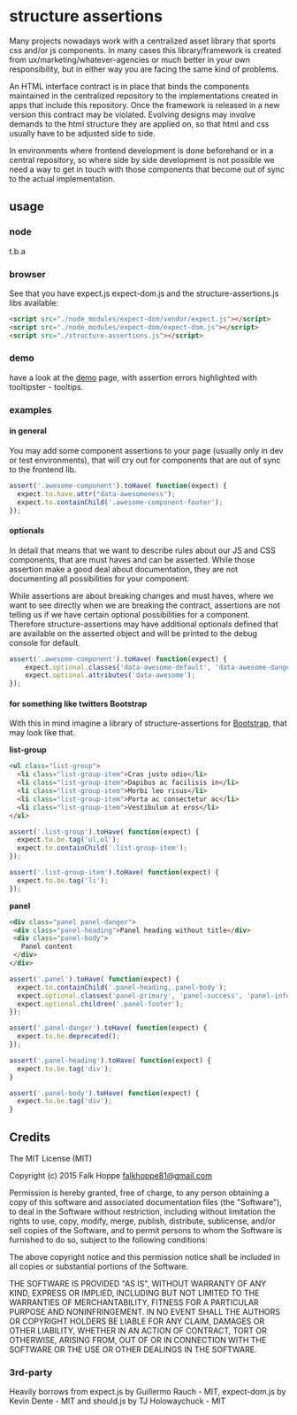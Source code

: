 # structure assertions

Many projects nowadays work with a centralized asset library that sports css and/or js components.
In many cases this library/framework is created from ux/marketing/whatever-agencies or much better in your own responsibility,
but in either way you are facing the same kind of problems.

An HTML interface contract is in place that binds the components maintained in the centralized repository
to the implementations created in apps that include this repository. Once the framework is released in a new version
this contract may be violated. Evolving designs may involve demands to the html structure they are applied on,
so that html and css usually have to be adjusted side to side.

In environments where frontend development is done beforehand or in a central repository,
so where side by side development is not possible we need a way to get in touch with those components
that become out of sync to the actual implementation.

## usage

### node

t.b.a

### browser

See that you have expect.js expect-dom.js and the structure-assertions.js libs available:

```html
<script src="./node_modules/expect-dom/vendor/expect.js"></script>
<script src="./node_modules/expect-dom/expect-dom.js"></script>
<script src="./structure-assertions.js"></script>
```

### demo

have a look at the [demo](https://mechanoid.github.io/structure-assertions/demo.html) page,
with assertion errors highlighted with tooltipster - tooltips.

### examples

#### in general

You may add some component assertions to your page (usually only in dev or test environments),
that will cry out for components that are out of sync to the frontend lib.

```js
assert('.awesome-component').toHave( function(expect) {
  expect.to.have.attr("data-awesomeness");
  expect.to.containChild('.awesome-component-footer');
});
```

#### optionals

In detail that means that we want to describe rules about our JS and CSS components,
that are must haves and can be asserted. While those assertion make a good deal about documentation,
they are not documenting all possibilities for your component.

While assertions are about breaking changes and must haves, where we want to see directly when we are breaking the contract,
assertions are not telling us if we have certain optional possibilities for a component. Therefore structure-assertions
may have additional optionals defined that are available on the asserted object and will be printed to the debug console for default.

```js
assert('.awesome-component').toHave( function(expect) {
    expect.optional.classes('data-awesome-default', 'data-awesome-danger', 'data-awesome-warn');
    expect.optional.attributes('data-awesome');
});
```


#### for something like twitters Bootstrap

With this in mind imagine a library of structure-assertions for [Bootstrap](http://getbootstrap.com/),
that may look like that.

**list-group**

```html
<ul class="list-group">
  <li class="list-group-item">Cras justo odio</li>
  <li class="list-group-item">Dapibus ac facilisis in</li>
  <li class="list-group-item">Morbi leo risus</li>
  <li class="list-group-item">Porta ac consectetur ac</li>
  <li class="list-group-item">Vestibulum at eros</li>
</ul>
```

```js
assert('.list-group').toHave( function(expect) {
  expect.to.be.tag('ul,ol');
  expect.to.containChild('.list-group-item');
});

assert('.list-group-item').toHave( function(expect) {
  expect.to.be.tag('li');
});
```

**panel**

```html
<div class="panel panel-danger">
 <div class="panel-heading">Panel heading without title</div>
 <div class="panel-body">
   Panel content
 </div>
</div>
```

```js
assert('.panel').toHave( function(expect) {
  expect.to.containChild('.panel-heading,.panel-body');
  expect.optional.classes('panel-primary', 'panel-success', 'panel-info', 'panel-warning', 'panel-danger');
  expect.optional.children('.panel-footer');
});

assert('.panel-danger').toHave( function(expect) {
  expect.to.be.deprecated();
});

assert('.panel-heading').toHave( function(expect) {
  expect.to.be.tag('div');
}

assert('.panel-body').toHave( function(expect) {
  expect.to.be.tag('div');
}
```

## Credits

The MIT License (MIT)

Copyright (c) 2015 Falk Hoppe <falkhoppe81@gmail.com>

Permission is hereby granted, free of charge, to any person obtaining a copy
of this software and associated documentation files (the "Software"), to deal
in the Software without restriction, including without limitation the rights
to use, copy, modify, merge, publish, distribute, sublicense, and/or sell
copies of the Software, and to permit persons to whom the Software is
furnished to do so, subject to the following conditions:

The above copyright notice and this permission notice shall be included in
all copies or substantial portions of the Software.

THE SOFTWARE IS PROVIDED "AS IS", WITHOUT WARRANTY OF ANY KIND, EXPRESS OR
IMPLIED, INCLUDING BUT NOT LIMITED TO THE WARRANTIES OF MERCHANTABILITY,
FITNESS FOR A PARTICULAR PURPOSE AND NONINFRINGEMENT. IN NO EVENT SHALL THE
AUTHORS OR COPYRIGHT HOLDERS BE LIABLE FOR ANY CLAIM, DAMAGES OR OTHER
LIABILITY, WHETHER IN AN ACTION OF CONTRACT, TORT OR OTHERWISE, ARISING FROM,
OUT OF OR IN CONNECTION WITH THE SOFTWARE OR THE USE OR OTHER DEALINGS IN
THE SOFTWARE.

### 3rd-party

Heavily borrows from expect.js by Guillermo Rauch - MIT,
expect-dom.js by Kevin Dente - MIT
and should.js by TJ Holowaychuck - MIT

